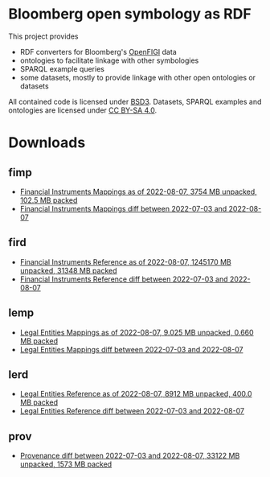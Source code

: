 Bloomberg open symbology as RDF
===============================

This project provides

- RDF converters for Bloomberg's [OpenFIGI][1] data
- ontologies to facilitate linkage with other symbologies
- SPARQL example queries
- some datasets, mostly to provide linkage with other open ontologies or datasets

All contained code is licensed under [BSD3][2].  Datasets, SPARQL examples and
ontologies are licensed under [CC BY-SA 4.0][3].


Downloads
=========

fimp
----

- [Financial Instruments Mappings as of 2022-08-07, 3754 MB unpacked, 102.5 MB packed](https://gagroupnl-my.sharepoint.com/:u:/g/personal/sebastian_freundt_ga-group_nl/EQ4ai0jyXO5BqdcEel0FTIUBfrRdBZZFIOVGGYLTO5JzKQ)
- [Financial Instruments Mappings diff between 2022-07-03 and 2022-08-07](https://gagroupnl-my.sharepoint.com/:u:/g/personal/sebastian_freundt_ga-group_nl/EYJU-idaLMBNgyYJopO-jZsBpn2s-K3O5PdZN-1ConlIKw)

fird
----

- [Financial Instruments Reference as of 2022-08-07, 1245170 MB unpacked, 31348 MB packed](https://gagroupnl-my.sharepoint.com/:u:/g/personal/sebastian_freundt_ga-group_nl/EcmT6Q6h_MJCpz5WuvBHrnIBUcxDblbbYGsXDrAghKbHdg)
- [Financial Instruments Reference diff between 2022-07-03 and 2022-08-07](https://gagroupnl-my.sharepoint.com/:u:/g/personal/sebastian_freundt_ga-group_nl/EYTeGQ6WBINAgDbsr77DljsBY1fgWO8crmtvOHpfDHlJuw)

lemp
----

- [Legal Entities Mappings as of 2022-08-07, 9.025 MB unpacked, 0.660 MB packed](https://gagroupnl-my.sharepoint.com/:u:/g/personal/sebastian_freundt_ga-group_nl/EXVPwTSg7LlEtrNFrSnTAtUBZS2QNtgJPiVEt1g9JGeF9A)
- [Legal Entities Mappings diff between 2022-07-03 and 2022-08-07](https://gagroupnl-my.sharepoint.com/:u:/g/personal/sebastian_freundt_ga-group_nl/ERoqutYwf29Cp_8g2NiQFNwB0FCwitEItcLEtrT8_hRbSA)

lerd
----

- [Legal Entities Reference as of 2022-08-07, 8912 MB unpacked, 400.0 MB packed](https://gagroupnl-my.sharepoint.com/:u:/g/personal/sebastian_freundt_ga-group_nl/Ebu0NGlPHKhEuC-uCz2rUiIBBWfkQqFnOVunl1QvOD51kQ)
- [Legal Entities Reference diff between 2022-07-03 and 2022-08-07](https://gagroupnl-my.sharepoint.com/:u:/g/personal/sebastian_freundt_ga-group_nl/ET_0C9VNb01Gq_knPqVRN0EBiso0HO2c439uEMqbQy9vJQ)

prov
----
- [Provenance diff between 2022-07-03 and 2022-08-07, 33122 MB unpacked, 1573 MB packed](https://gagroupnl-my.sharepoint.com/:u:/g/personal/sebastian_freundt_ga-group_nl/EelCDx1s8FdFtlICtv1vojIBX0RkI4mhUUiCN733DGPAwQ)

  [1]: http://openfigi.com/
  [2]: http://opensource.org/licenses/BSD-3-Clause
  [3]: http://creativecommons.org/licenses/by-sa/4.0/
  [4]: http://datahub.io/dataset/figi
